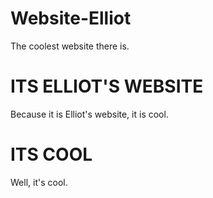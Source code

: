 # Website-Elliot
The coolest website there is.

# ITS ELLIOT'S WEBSITE
Because it is Elliot's website, it is cool.
# ITS COOL
Well, it's cool.
